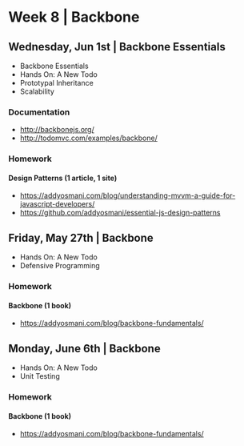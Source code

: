 
# Week 8 | Backbone

## Wednesday, Jun 1st | Backbone Essentials

- Backbone Essentials
- Hands On: A New Todo
- Prototypal Inheritance
- Scalability

### Documentation

- http://backbonejs.org/
- http://todomvc.com/examples/backbone/

### Homework

#### Design Patterns (1 article, 1 site)

- https://addyosmani.com/blog/understanding-mvvm-a-guide-for-javascript-developers/
- https://github.com/addyosmani/essential-js-design-patterns


## Friday, May 27th | Backbone 

- Hands On: A New Todo
- Defensive Programming

### Homework

#### Backbone (1 book)

- https://addyosmani.com/blog/backbone-fundamentals/


## Monday, June 6th | Backbone

- Hands On: A New Todo
- Unit Testing

### Homework

#### Backbone (1 book)

- https://addyosmani.com/blog/backbone-fundamentals/
